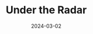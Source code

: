 ---
title: Under the Radar
type: Podcast
link: https://www.relay.fm/radar
image: ./images/under-radar.webp
date: 2024-03-02
tags: ["Technology","Programming"]
---